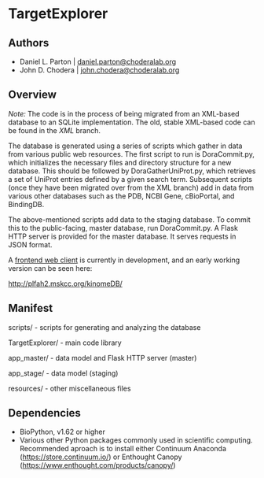 TargetExplorer
==============

Authors
-------

* Daniel L. Parton | daniel.parton@choderalab.org
* John D. Chodera | john.chodera@choderalab.org

Overview
--------

_Note:_ The code is in the process of being migrated from an XML-based database
to an SQLite implementation. The old, stable XML-based code can be found in the
_XML_ branch.

The database is generated using a series of scripts which gather in data from
various public web resources. The first script to run is DoraCommit.py, which
initializes the necessary files and directory structure for a new database.
This should be followed by DoraGatherUniProt.py, which retrieves a set of
UniProt entries defined by a given search term. Subsequent scripts (once they
have been migrated over from the XML branch) add in data from various other
databases such as the PDB, NCBI Gene, cBioPortal, and BindingDB.

The above-mentioned scripts add data to the staging database. To commit this to
the public-facing, master database, run DoraCommit.py. A Flask HTTP server is
provided for the master database. It serves requests in JSON format.

A [frontend web client](https://github.com/choderalab/kinomeDB-webclient) is
currently in development, and an early working version can be seen here:

http://plfah2.mskcc.org/kinomeDB/

Manifest
--------

scripts/ - scripts for generating and analyzing the database

TargetExplorer/ - main code library

app\_master/ - data model and Flask HTTP server (master)

app\_stage/ - data model (staging)

resources/ - other miscellaneous files

Dependencies
------------

* BioPython, v1.62 or higher
* Various other Python packages commonly used in scientific computing. Recommended aproach is to install either Continuum Anaconda (https://store.continuum.io/) or Enthought Canopy (https://www.enthought.com/products/canopy/)
